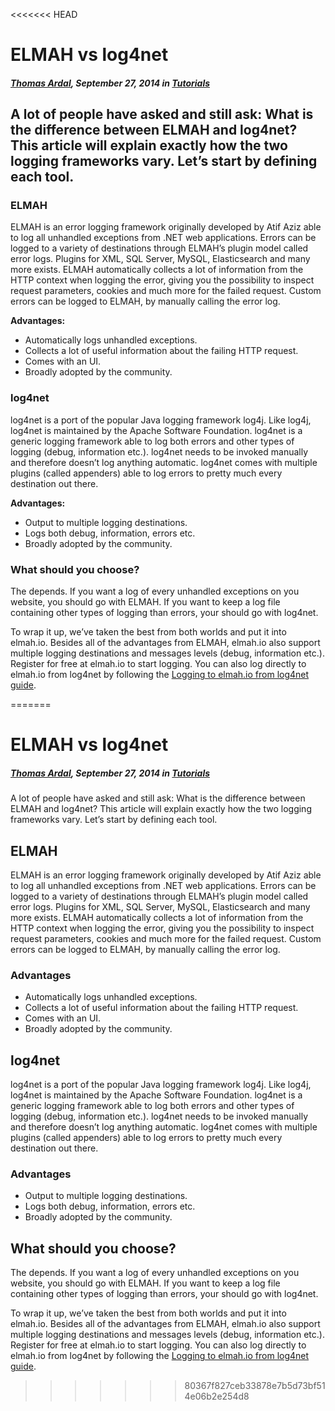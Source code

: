 <<<<<<< HEAD
# ELMAH vs log4net

##### [Thomas Ardal](http://elmah.io/about/), September 27, 2014 in [Tutorials](/category/tutorials/)

## A lot of people have asked and still ask: What is the difference between ELMAH and log4net? This article will explain exactly how the two logging frameworks vary. Let’s start by defining each tool.

### ELMAH
ELMAH is an error logging framework originally developed by Atif Aziz able to log all unhandled exceptions from .NET web applications. Errors can be logged to a variety of destinations through ELMAH’s plugin model called error logs. Plugins for XML, SQL Server, MySQL, Elasticsearch and many more exists. ELMAH automatically collects a lot of information from the HTTP context when logging the error, giving you the possibility to inspect request parameters, cookies and much more for the failed request. Custom errors can be logged to ELMAH, by manually calling the error log.

**Advantages:**

- Automatically logs unhandled exceptions.
- Collects a lot of useful information about the failing HTTP request.
- Comes with an UI.
- Broadly adopted by the community.

### log4net
log4net is a port of the popular Java logging framework log4j. Like log4j, log4net is maintained by the Apache Software Foundation. log4net is a generic logging framework able to log both errors and other types of logging (debug, information etc.). log4net needs to be invoked manually and therefore doesn’t log anything automatic. log4net comes with multiple plugins (called appenders) able to log errors to pretty much every destination out there.

**Advantages:**

- Output to multiple logging destinations.
- Logs both debug, information, errors etc.
- Broadly adopted by the community.

### What should you choose?
The depends. If you want a log of every unhandled exceptions on you website, you should go with ELMAH. If you want to keep a log file containing other types of logging than errors, your should go with log4net.

To wrap it up, we’ve taken the best from both worlds and put it into elmah.io. Besides all of the advantages from ELMAH, elmah.io also support multiple logging destinations and messages levels (debug, information etc.). Register for free at elmah.io to start logging. You can also log directly to elmah.io from log4net by following the [Logging to elmah.io from log4net guide](http://blog.elmah.io/logging-to-elmah-io-from-log4net/).

=======
# ELMAH vs log4net##### [Thomas Ardal](http://elmah.io/about/), September 27, 2014 in [Tutorials](/category/tutorials/)A lot of people have asked and still ask: What is the difference between ELMAH and log4net? This article will explain exactly how the two logging frameworks vary. Let’s start by defining each tool.## ELMAHELMAH is an error logging framework originally developed by Atif Aziz able to log all unhandled exceptions from .NET web applications. Errors can be logged to a variety of destinations through ELMAH’s plugin model called error logs. Plugins for XML, SQL Server, MySQL, Elasticsearch and many more exists. ELMAH automatically collects a lot of information from the HTTP context when logging the error, giving you the possibility to inspect request parameters, cookies and much more for the failed request. Custom errors can be logged to ELMAH, by manually calling the error log.### Advantages* Automatically logs unhandled exceptions.* Collects a lot of useful information about the failing HTTP request.* Comes with an UI.* Broadly adopted by the community.## log4netlog4net is a port of the popular Java logging framework log4j. Like log4j, log4net is maintained by the Apache Software Foundation. log4net is a generic logging framework able to log both errors and other types of logging (debug, information etc.). log4net needs to be invoked manually and therefore doesn’t log anything automatic. log4net comes with multiple plugins (called appenders) able to log errors to pretty much every destination out there.### Advantages* Output to multiple logging destinations.* Logs both debug, information, errors etc.* Broadly adopted by the community.## What should you choose?The depends. If you want a log of every unhandled exceptions on you website, you should go with ELMAH. If you want to keep a log file containing other types of logging than errors, your should go with log4net.To wrap it up, we’ve taken the best from both worlds and put it into elmah.io. Besides all of the advantages from ELMAH, elmah.io also support multiple logging destinations and messages levels (debug, information etc.). Register for free at elmah.io to start logging. You can also log directly to elmah.io from log4net by following the [Logging to elmah.io from log4net guide](http://blog.elmah.io/logging-to-elmah-io-from-log4net/).
>>>>>>> 80367f827ceb33878e7b5d73bf514e06b2e254d8
